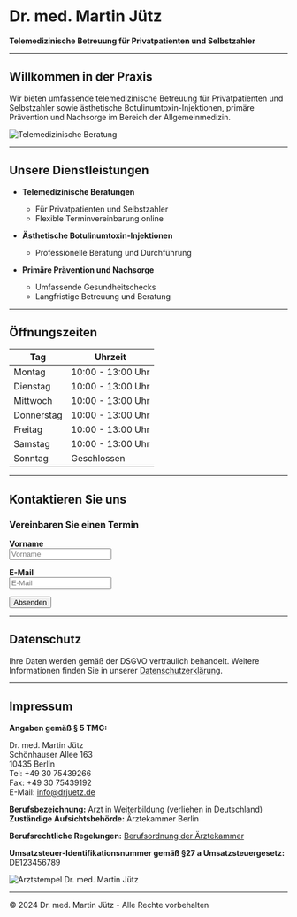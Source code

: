 # Dr. med. Martin Jütz

**Telemedizinische Betreuung für Privatpatienten und Selbstzahler**

---

## Willkommen in der Praxis

Wir bieten umfassende telemedizinische Betreuung für Privatpatienten und Selbstzahler sowie ästhetische Botulinumtoxin-Injektionen, primäre Prävention und Nachsorge im Bereich der Allgemeinmedizin.

![Telemedizinische Beratung](https://files.oaiusercontent.com/file-lPLJssnU9L5zXdfonHu0nuUe?se=2024-07-03T18%3A51%3A38Z&sp=r&sv=2023-11-03&sr=b&rscc=max-age%3D604800%2C%20immutable%2C%20private&rscd=attachment%3B%20filename%3D27340c5d-6a4a-4a1d-85ef-69b127120b9b.webp&sig=WBQZX/4Pla2d2Icws0KDdxR7pIDslR7g8zA4BrCEEkI%3D)

---

## Unsere Dienstleistungen

- **Telemedizinische Beratungen**
  - Für Privatpatienten und Selbstzahler
  - Flexible Terminvereinbarung online

- **Ästhetische Botulinumtoxin-Injektionen**
  - Professionelle Beratung und Durchführung

- **Primäre Prävention und Nachsorge**
  - Umfassende Gesundheitschecks
  - Langfristige Betreuung und Beratung

---

## Öffnungszeiten

| Tag       | Uhrzeit          |
|-----------|------------------|
| Montag    | 10:00 - 13:00 Uhr |
| Dienstag  | 10:00 - 13:00 Uhr |
| Mittwoch  | 10:00 - 13:00 Uhr |
| Donnerstag| 10:00 - 13:00 Uhr |
| Freitag   | 10:00 - 13:00 Uhr |
| Samstag   | 10:00 - 13:00 Uhr |
| Sonntag   | Geschlossen       |

---

## Kontaktieren Sie uns

### Vereinbaren Sie einen Termin

**Vorname**  
<input type="text" id="firstname" name="firstname" placeholder="Vorname" required>

**E-Mail**  
<input type="email" id="email" name="email" placeholder="E-Mail" required>

<button type="submit">Absenden</button>

---

## Datenschutz

Ihre Daten werden gemäß der DSGVO vertraulich behandelt. Weitere Informationen finden Sie in unserer [Datenschutzerklärung](#).

---

## Impressum

**Angaben gemäß § 5 TMG:**

Dr. med. Martin Jütz  
Schönhauser Allee 163  
10435 Berlin  
Tel: +49 30 75439266  
Fax: +49 30 75439192  
E-Mail: info@drjuetz.de  

**Berufsbezeichnung:** Arzt in Weiterbildung (verliehen in Deutschland)  
**Zuständige Aufsichtsbehörde:** Ärztekammer Berlin  

**Berufsrechtliche Regelungen:** [Berufsordnung der Ärztekammer](https://www.aerztekammer.de/berufsordnung)  

**Umsatzsteuer-Identifikationsnummer gemäß §27 a Umsatzsteuergesetz:** DE123456789  

![Arztstempel Dr. med. Martin Jütz](data:image/png;base64,base64-encoded-image-data)

---

© 2024 Dr. med. Martin Jütz - Alle Rechte vorbehalten
